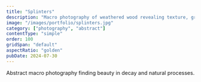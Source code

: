 ```yaml
---
title: "Splinters"
description: "Macro photography of weathered wood revealing texture, grain, and the passage of time."
image: "/images/portfolio/splinters.jpg"
category: ["photography", "abstract"]
contentType: "simple"
order: 100
gridSpan: "default"
aspectRatio: "golden"
pubDate: 2024-07-30
---
```


Abstract macro photography finding beauty in decay and natural processes.
